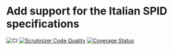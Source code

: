 Add support for the Italian SPID specifications
===========================
![CI](https://github.com/simplesamlphp/saml2-module-spid/workflows/CI/badge.svg?branch=master)
[![Scrutinizer Code Quality](https://scrutinizer-ci.com/g/simplesamlphp/saml2-module-spid/badges/quality-score.png?b=master)](https://scrutinizer-ci.com/g/simplesamlphp/saml2-module-spid/?branch=master)
[![Coverage Status](https://codecov.io/gh/simplesamlphp/saml2-module-spid/branch/master/graph/badge.svg)](https://codecov.io/gh/simplesamlphp/saml2-module-spid)

